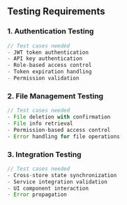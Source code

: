 
## Testing Requirements

### 1. Authentication Testing

```typescript
// Test cases needed
- JWT token authentication
- API key authentication
- Role-based access control
- Token expiration handling
- Permission validation
```

### 2. File Management Testing

```typescript
// Test cases needed
- File deletion with confirmation
- File info retrieval
- Permission-based access control
- Error handling for file operations
```

### 3. Integration Testing

```typescript
// Test cases needed
- Cross-store state synchronization
- Service integration validation
- UI component interaction
- Error propagation
```
